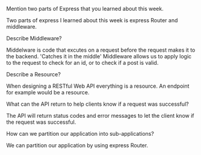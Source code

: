 Mention two parts of Express that you learned about this week.

Two parts of express I learned about this week is express Router and middleware.

Describe Middleware?

Middelware is code that excutes on a request before the request makes it to the backend. 'Catches it in the middle' Middleware allows us to apply logic to the request to check for an id, or to check if a post is valid.

Describe a Resource?

When designing a RESTful Web API everything is a resource. An endpoint for example would be a resource.

What can the API return to help clients know if a request was successful?

The API will return status codes and error messages to let the client know if the request was successful.

How can we partition our application into sub-applications?

We can partition our application by using express Router.
